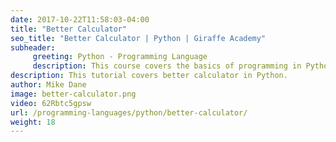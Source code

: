 ```yaml
---
date: 2017-10-22T11:58:03-04:00
title: "Better Calculator"
seo_title: "Better Calculator | Python | Giraffe Academy"
subheader:
     greeting: Python - Programming Language
     description: This course covers the basics of programming in Python. Work your way through the videos and we'll teach you everything you need to know to start your programming journey!
description: This tutorial covers better calculator in Python.
author: Mike Dane
image: better-calculator.png
video: 62Rbtc5gpsw
url: /programming-languages/python/better-calculator/
weight: 18
---
```

